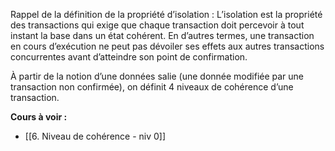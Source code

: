 Rappel de la définition de la propriété d’isolation : L’isolation est la propriété des transactions qui exige que chaque transaction doit percevoir à tout instant la base dans un état cohérent. En d’autres termes, une transaction en cours d’exécution ne peut pas dévoiler ses effets aux autres
transactions concurrentes avant d’atteindre son point de confirmation.

À partir de la notion d’une données salie (une donnée modifiée par une transaction non confirmée), on définit 4 niveaux de cohérence d’une transaction.

**Cours à voir :**
- [[6. Niveau de cohérence - niv 0]]